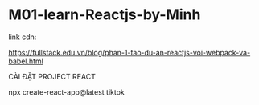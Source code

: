 # M01-learn-Reactjs-by-Minh

link cdn:

   <script crossorigin src="https://unpkg.com/react@18.0.0/umd/react.production.min.js"><script>

      <script crossorigin src="https://unpkg.com/react-dom@18.0.0/umd/react-dom.production.min.js"></script>

 <script  src="https://unpkg.com/babel-standalone@6/babel.min.js"></script>

https://fullstack.edu.vn/blog/phan-1-tao-du-an-reactjs-voi-webpack-va-babel.html

CÀI ĐẶT PROJECT REACT

npx create-react-app@latest tiktok

